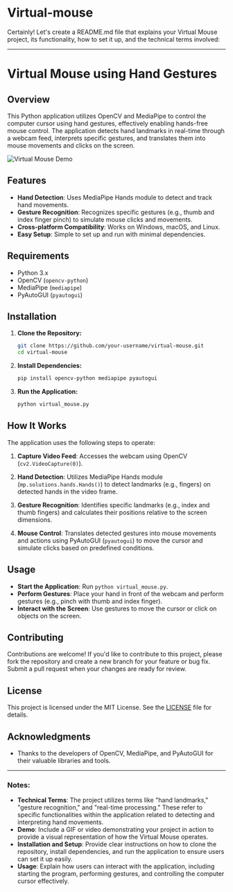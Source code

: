 # Virtual-mouse
Certainly! Let's create a README.md file that explains your Virtual Mouse project, its functionality, how to set it up, and the technical terms involved:

---

# Virtual Mouse using Hand Gestures

## Overview

This Python application utilizes OpenCV and MediaPipe to control the computer cursor using hand gestures, effectively enabling hands-free mouse control. The application detects hand landmarks in real-time through a webcam feed, interprets specific gestures, and translates them into mouse movements and clicks on the screen.

![Virtual Mouse Demo](demo.gif)

## Features

- **Hand Detection**: Uses MediaPipe Hands module to detect and track hand movements.
- **Gesture Recognition**: Recognizes specific gestures (e.g., thumb and index finger pinch) to simulate mouse clicks and movements.
- **Cross-platform Compatibility**: Works on Windows, macOS, and Linux.
- **Easy Setup**: Simple to set up and run with minimal dependencies.

## Requirements

- Python 3.x
- OpenCV (`opencv-python`)
- MediaPipe (`mediapipe`)
- PyAutoGUI (`pyautogui`)

## Installation

1. **Clone the Repository:**
   ```bash
   git clone https://github.com/your-username/virtual-mouse.git
   cd virtual-mouse
   ```

2. **Install Dependencies:**
   ```bash
   pip install opencv-python mediapipe pyautogui
   ```

3. **Run the Application:**
   ```bash
   python virtual_mouse.py
   ```

## How It Works

The application uses the following steps to operate:

1. **Capture Video Feed**: Accesses the webcam using OpenCV (`cv2.VideoCapture(0)`).
   
2. **Hand Detection**: Utilizes MediaPipe Hands module (`mp.solutions.hands.Hands()`) to detect landmarks (e.g., fingers) on detected hands in the video frame.
   
3. **Gesture Recognition**: Identifies specific landmarks (e.g., index and thumb fingers) and calculates their positions relative to the screen dimensions.
   
4. **Mouse Control**: Translates detected gestures into mouse movements and actions using PyAutoGUI (`pyautogui`) to move the cursor and simulate clicks based on predefined conditions.

## Usage

- **Start the Application**: Run `python virtual_mouse.py`.
- **Perform Gestures**: Place your hand in front of the webcam and perform gestures (e.g., pinch with thumb and index finger).
- **Interact with the Screen**: Use gestures to move the cursor or click on objects on the screen.

## Contributing

Contributions are welcome! If you'd like to contribute to this project, please fork the repository and create a new branch for your feature or bug fix. Submit a pull request when your changes are ready for review.

## License

This project is licensed under the MIT License. See the [LICENSE](LICENSE) file for details.

## Acknowledgments

- Thanks to the developers of OpenCV, MediaPipe, and PyAutoGUI for their valuable libraries and tools.

---

### Notes:

- **Technical Terms**: The project utilizes terms like "hand landmarks," "gesture recognition," and "real-time processing." These refer to specific functionalities within the application related to detecting and interpreting hand movements.
- **Demo**: Include a GIF or video demonstrating your project in action to provide a visual representation of how the Virtual Mouse operates.
- **Installation and Setup**: Provide clear instructions on how to clone the repository, install dependencies, and run the application to ensure users can set it up easily.
- **Usage**: Explain how users can interact with the application, including starting the program, performing gestures, and controlling the computer cursor effectively.
  
